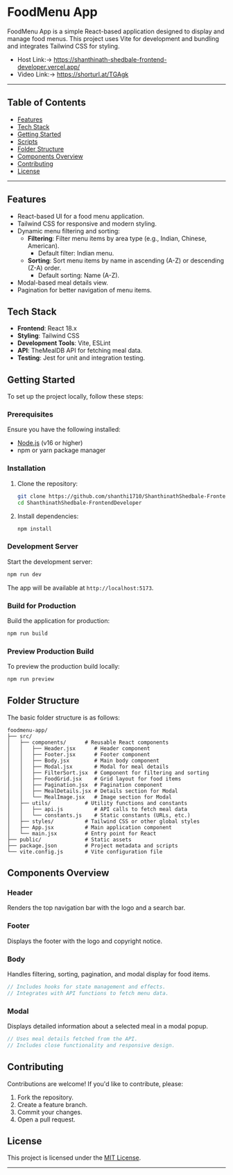 # FoodMenu App

FoodMenu App is a simple React-based application designed to display and manage food menus. This project uses Vite for development and bundling and integrates Tailwind CSS for styling.

- Host Link:-> https://shanthinath-shedbale-frontend-developer.vercel.app/
- Video Link:-> https://shorturl.at/TGAgk 

---
## Table of Contents
- [Features](#features)
- [Tech Stack](#tech-stack)
- [Getting Started](#getting-started)
- [Scripts](#scripts)
- [Folder Structure](#folder-structure)
- [Components Overview](#components-overview)
- [Contributing](#contributing)
- [License](#license)

---

## Features
- React-based UI for a food menu application.
- Tailwind CSS for responsive and modern styling.
- Dynamic menu filtering and sorting:
  - **Filtering**: Filter menu items by area type (e.g., Indian, Chinese, American).
    - Default filter: Indian menu.
  - **Sorting**: Sort menu items by name in ascending (A-Z) or descending (Z-A) order.
    - Default sorting: Name (A-Z).
- Modal-based meal details view.
- Pagination for better navigation of menu items.

## Tech Stack
- **Frontend**: React 18.x
- **Styling**: Tailwind CSS
- **Development Tools**: Vite, ESLint
- **API**: TheMealDB API for fetching meal data.
- **Testing**: Jest for unit and integration testing.

## Getting Started

To set up the project locally, follow these steps:

### Prerequisites
Ensure you have the following installed:
- [Node.js](https://nodejs.org/) (v16 or higher)
- npm or yarn package manager

### Installation

1. Clone the repository:
   ```bash
   git clone https://github.com/shanthi1710/ShanthinathShedbale-FrontendDeveloper
   cd ShanthinathShedbale-FrontendDeveloper
   ```

2. Install dependencies:
   ```bash
   npm install
   ```

### Development Server
Start the development server:
```bash
npm run dev
```
The app will be available at `http://localhost:5173`.

### Build for Production
Build the application for production:
```bash
npm run build
```

### Preview Production Build
To preview the production build locally:
```bash
npm run preview
```

## Folder Structure
The basic folder structure is as follows:
```
foodmenu-app/
├── src/
│   ├── components/      # Reusable React components
│   │   ├── Header.jsx      # Header component
│   │   ├── Footer.jsx      # Footer component
│   │   ├── Body.jsx        # Main body component
│   │   ├── Modal.jsx       # Modal for meal details
│   │   ├── FilterSort.jsx  # Component for filtering and sorting
│   │   ├── FoodGrid.jsx    # Grid layout for food items
│   │   ├── Pagination.jsx  # Pagination component
│   │   ├── MealDetails.jsx # Details section for Modal
│   │   └── MealImage.jsx   # Image section for Modal
│   ├── utils/           # Utility functions and constants
│   │   ├── api.js          # API calls to fetch meal data
│   │   └── constants.js    # Static constants (URLs, etc.)
│   ├── styles/          # Tailwind CSS or other global styles
│   ├── App.jsx          # Main application component
│   └── main.jsx         # Entry point for React
├── public/              # Static assets
├── package.json         # Project metadata and scripts
└── vite.config.js       # Vite configuration file
```

## Components Overview

### Header
Renders the top navigation bar with the logo and a search bar.

### Footer
Displays the footer with the logo and copyright notice.

### Body
Handles filtering, sorting, pagination, and modal display for food items.
```javascript
// Includes hooks for state management and effects.
// Integrates with API functions to fetch menu data.
```

### Modal
Displays detailed information about a selected meal in a modal popup.
```javascript
// Uses meal details fetched from the API.
// Includes close functionality and responsive design.
```

## Contributing
Contributions are welcome! If you'd like to contribute, please:
1. Fork the repository.
2. Create a feature branch.
3. Commit your changes.
4. Open a pull request.

## License
This project is licensed under the [MIT License](LICENSE).

---
